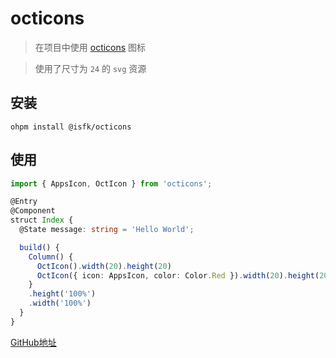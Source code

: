 # octicons

> 在项目中使用 [octicons](https://github.com/primer/octicons) 图标

> 使用了尺寸为 `24` 的 `svg` 资源

## 安装

```shell
ohpm install @isfk/octicons
```

## 使用

```ts
import { AppsIcon, OctIcon } from 'octicons';

@Entry
@Component
struct Index {
  @State message: string = 'Hello World';

  build() {
    Column() {
      OctIcon().width(20).height(20)
      OctIcon({ icon: AppsIcon, color: Color.Red }).width(20).height(20)
    }
    .height('100%')
    .width('100%')
  }
}
```

[GitHub地址](https://github.com/shenapps/octicons-harmony)
